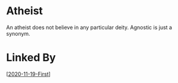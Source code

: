 # Atheist

An atheist does not believe in any particular deity.  Agnostic is just a synonym.

# Linked By
[[2020-11-19-First]]

[//begin]: # "Autogenerated link references for markdown compatibility"
[2020-11-19-first]: 2020-11-19-First "2020-11-19-First"
[//end]: # "Autogenerated link references"